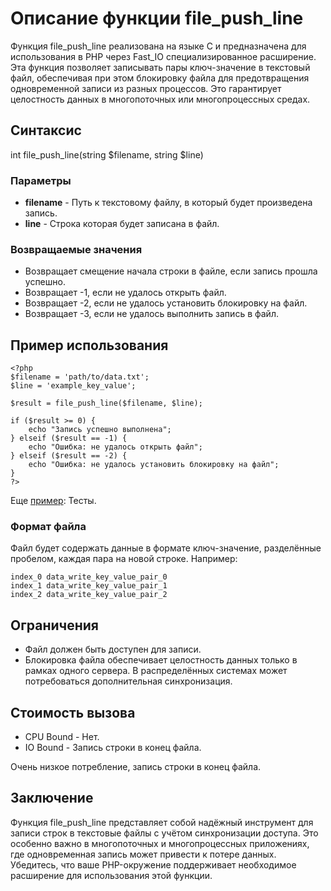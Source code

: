 # Описание функции file_push_line

Функция file_push_line реализована на языке C и предназначена для использования в PHP через Fast_IO специализированное расширение. Эта функция позволяет записывать пары ключ-значение в текстовый файл, обеспечивая при этом блокировку файла для предотвращения одновременной записи из разных процессов. Это гарантирует целостность данных в многопоточных или многопроцессных средах.

## Синтаксис

int file_push_line(string $filename, string $line)


### Параметры

- **filename** - Путь к текстовому файлу, в который будет произведена запись.
- **line** - Строка которая будет записана в файл.

### Возвращаемые значения

- Возвращает смещение начала строки в файле, если запись прошла успешно.
- Возвращает -1, если не удалось открыть файл.
- Возвращает -2, если не удалось установить блокировку на файл.
- Возвращает -3, если не удалось выполнить запись в файл.


## Пример использования

```
<?php
$filename = 'path/to/data.txt';
$line = 'example_key_value';

$result = file_push_line($filename, $line);

if ($result >= 0) {
    echo "Запись успешно выполнена";
} elseif ($result == -1) {
    echo "Ошибка: не удалось открыть файл";
} elseif ($result == -2) {
    echo "Ошибка: не удалось установить блокировку на файл";
}
?>
```

Еще [пример](/test/readme.md): Тесты.

### Формат файла

Файл будет содержать данные в формате ключ-значение, разделённые пробелом, каждая пара на новой строке. Например:

```
index_0 data_write_key_value_pair_0
index_1 data_write_key_value_pair_1
index_2 data_write_key_value_pair_2
```


## Ограничения

- Файл должен быть доступен для записи.
- Блокировка файла обеспечивает целостность данных только в рамках одного сервера. В распределённых системах может потребоваться дополнительная синхронизация.

## Стоимость вызова

- CPU Bound - Нет.
- IO Bound - Запись строки в конец файла.

Очень низкое потребление, запись строки в конец файла.


## Заключение

Функция file_push_line представляет собой надёжный инструмент для записи строк в текстовые файлы с учётом синхронизации доступа. Это особенно важно в многопоточных и многопроцессных приложениях, где одновременная запись может привести к потере данных. Убедитесь, что ваше PHP-окружение поддерживает необходимое расширение для использования этой функции.
